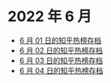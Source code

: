 # 2022 年 6 月

+ [6 月 01 日的知乎热榜存档](/2022-6/01)
+ [6 月 02 日的知乎热榜存档](/2022-6/02)
+ [6 月 03 日的知乎热榜存档](/2022-6/03)
+ [6 月 04 日的知乎热榜存档](/2022-6/04)
